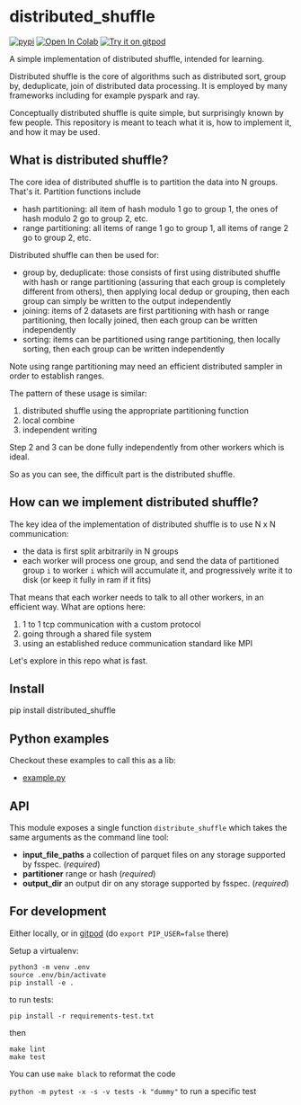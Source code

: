 # distributed_shuffle
[![pypi](https://img.shields.io/pypi/v/distributed_shuffle.svg)](https://pypi.python.org/pypi/distributed_shuffle)
[![Open In Colab](https://colab.research.google.com/assets/colab-badge.svg)](https://colab.research.google.com/github/rom1504/distributed_shuffle/blob/master/notebook/distributed_shuffle_getting_started.ipynb)
[![Try it on gitpod](https://img.shields.io/badge/try-on%20gitpod-brightgreen.svg)](https://gitpod.io/#https://github.com/rom1504/distributed_shuffle)

A simple implementation of distributed shuffle, intended for learning.

Distributed shuffle is the core of algorithms such as distributed sort, group by, deduplicate, join of distributed data processing. It is employed by many frameworks including for example pyspark and ray.

Conceptually distributed shuffle is quite simple, but surprisingly known by few people. This repository is meant to teach what it is, how to implement it, and how it may be used.

## What is distributed shuffle?

The core idea of distributed shuffle is to partition the data into N groups. That's it. Partition functions include

* hash partitioning: all item of hash modulo 1 go to group 1, the ones of hash modulo 2 go to group 2, etc.
* range partitioning: all items of range 1 go to group 1, all items of range 2 go to group 2, etc.

Distributed shuffle can then be used for:
* group by, deduplicate: those consists of first using distributed shuffle with hash or range partitioning (assuring that each group is completely different from others), then applying local dedup or grouping, then each group can simply be written to the output independently
* joining: items of 2 datasets are first partitioning with hash or range partitioning, then locally joined, then each group can be written independently
* sorting: items can be partitioned using range partitioning, then locally sorting, then each group can be written independently

Note using range partitioning may need an efficient distributed sampler in order to establish ranges.

The pattern of these usage is similar:

1. distributed shuffle using the appropriate partitioning function
2. local combine
3. independent writing

Step 2 and 3 can be done fully independently from other workers which is ideal.

So as you can see, the difficult part is the distributed shuffle.

## How can we implement distributed shuffle?

The key idea of the implementation of distributed shuffle is to use N x N communication:

* the data is first split arbitrarily in N groups
* each worker will process one group, and send the data of partitioned group `i` to worker `i` which will accumulate it, and progressively write it to disk (or keep it fully in ram if it fits)

That means that each worker needs to talk to all other workers, in an efficient way. What are options here:

1. 1 to 1 tcp communication with a custom protocol
2. going through a shared file system
3. using an established reduce communication standard like MPI

Let's explore in this repo what is fast.

## Install

pip install distributed_shuffle

## Python examples

Checkout these examples to call this as a lib:
* [example.py](examples/example.py)

## API

This module exposes a single function `distribute_shuffle` which takes the same arguments as the command line tool:

* **input_file_paths** a collection of parquet files on any storage supported by fsspec. (*required*)
* **partitioner** range or hash (*required*)
* **output_dir** an output dir on any storage supported by fsspec. (*required*)

## For development

Either locally, or in [gitpod](https://gitpod.io/#https://github.com/rom1504/distributed_shuffle) (do `export PIP_USER=false` there)

Setup a virtualenv:

```
python3 -m venv .env
source .env/bin/activate
pip install -e .
```

to run tests:
```
pip install -r requirements-test.txt
```
then 
```
make lint
make test
```

You can use `make black` to reformat the code

`python -m pytest -x -s -v tests -k "dummy"` to run a specific test
